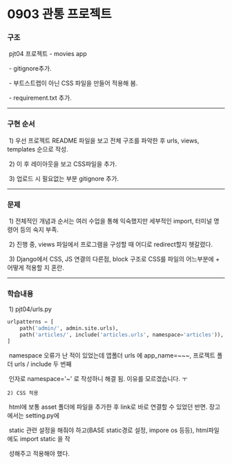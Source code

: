 # 0903 관통 프로젝트 



### 구조


​	pjt04 프로젝트 - movies app 

​		- gitignore추가.

​		- 부트스트랩이 아닌 CSS 파일을 만들어 적용해 봄.

​		- requirement.txt 추가.



---



### 구현 순서

​	1) 우선 프로젝트 README 파일을 보고 전체 구조를 파악한 후 urls, views, templates 순으로 작성.

​	2) 이 후 레이아웃을 보고 CSS파일을 추가.

​	3) 업로드 시 필요없는 부분 gitignore 추가.



---



### 문제

​	1) 전체적인 개념과 순서는 여러 수업을 통해 익숙했지만 세부적인 import, 터미널 명령어 등의 숙지 부족.

​	2) 진행 중, views 파일에서 프로그램을 구성할 때 어디로 redirect할지 헷갈렸다.

​	3) Django에서 CSS, JS 연결의 다른점, block 구조로 CSS를 파일의 어느부분에 + 어떻게 적용할 지 혼란.



---



### 학습내용

​	1) pjt04/urls.py

``` python
urlpatterns = [
    path('admin/', admin.site.urls),
    path('articles/', include('articles.urls', namespace='articles')),
]
```

​		namespace 오류가 난 적이 있었는데 앱폴더 urls 에 app_name=~~~, 프로젝트 폴더 urls / include 두 번째 

​		인자로 namespace='~' 로 작성하니 해결 됨. 이유를 모르겠습니다. ㅜ



 	2) CSS 적용

​			html에 보통 asset 폴더에 파일을 추가한 후 link로 바로 연결할 수 있었던 반면. 장고에서는 setting.py에 

​			static 관련 설정을 해줘야 하고(BASE static경로 설정, impore os 등등), html파일에도 import static 을 작

​			성해주고 적용해야 했다. 

​	

